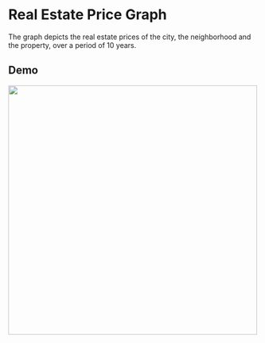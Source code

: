 # Real Estate Price Graph
The graph depicts the real estate prices of the city, the neighborhood and the property, over a period of 10 years.  

## Demo
<img src="https://i.imgur.com/6Xb4HQM.gif" width="500" />
